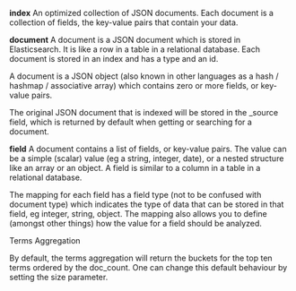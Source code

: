 
**index**
An optimized collection of JSON documents. Each document is a collection of fields, the key-value pairs that contain your data.

**document**
A document is a JSON document which is stored in Elasticsearch. It is like a row in a table in a relational database. Each document is stored in an index and has a type and an id.

A document is a JSON object (also known in other languages as a hash / hashmap / associative array) which contains zero or more fields, or key-value pairs.

The original JSON document that is indexed will be stored in the _source field, which is returned by default when getting or searching for a document.

**field**
A document contains a list of fields, or key-value pairs. The value can be a simple (scalar) value (eg a string, integer, date), or a nested structure like an array or an object. A field is similar to a column in a table in a relational database.

The mapping for each field has a field type (not to be confused with document type) which indicates the type of data that can be stored in that field, eg integer, string, object. The mapping also allows you to define (amongst other things) how the value for a field should be analyzed.


Terms Aggregation

By default, the terms aggregation will return the buckets for the top ten terms ordered by the doc_count. One can change this default behaviour by setting the size parameter.